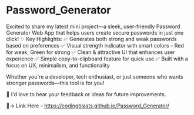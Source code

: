 # Password_Generator
Excited to share my latest mini project—a sleek, user-friendly Password Generator Web App that helps users create secure passwords in just one click!
✨ Key Highlights: ✅ Generates both strong and weak passwords based on preferences
✅ Visual strength indicator with smart colors – Red for weak, Green for strong
✅ Clean & attractive UI that enhances user experience
✅ Simple copy-to-clipboard feature for quick use
✅ Built with a focus on UX, minimalism, and functionality

Whether you're a developer, tech enthusiast, or just someone who wants stronger passwords—this tool is for you!

💬 I'd love to hear your feedback or ideas for future improvements. 

🔗-> Link Here - https://codingblasts.github.io/Password_Generator/
